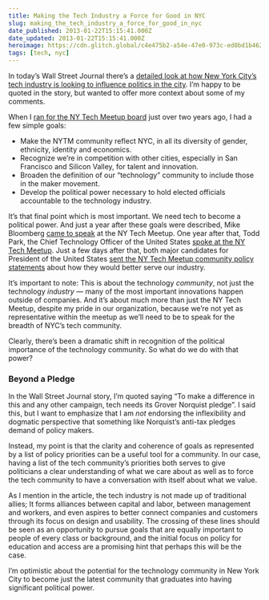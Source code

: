 ```yaml
---
title: Making the Tech Industry a Force for Good in NYC
slug: making_the_tech_industry_a_force_for_good_in_nyc
date_published: 2013-01-22T15:15:41.000Z
date_updated: 2013-01-22T15:15:41.000Z
heroimage: https://cdn.glitch.global/c4e475b2-a54e-47e0-973c-ed0bd1b46262/bloomberg-nytech.jpg?v=1670475474975
tags: [tech, nyc]
---
```


In today’s Wall Street Journal there’s a [detailed look at how New York City’s tech industry is looking to influence politics in the city](http://online.wsj.com/article/SB10001424127887324624404578255752537705008.html?mod=googlenews_wsj). I’m happy to be quoted in the story, but wanted to offer more context about some of my comments.

When I [ran for the NY Tech Meetup board](/2010/12/im-running-for-the-new-york-tech-meetup-board) just over two years ago, I had a few simple goals:

- Make the NYTM community reflect NYC, in all its diversity of gender, ethnicity, identity and economics.
- Recognize we’re in competition with other cities, especially in San Francisco and Silicon Valley, for talent and innovation.
- Broaden the definition of our “technology” community to include those in the maker movement.
- Develop the political power necessary to hold elected officials accountable to the technology industry.

It’s that final point which is most important. We need tech to become a political power. And just a year after these goals were described, Mike Bloomberg [came to speak](http://betabeat.com/2011/10/mayor-bloomberg-makes-his-first-trip-to-ny-tech-meetup/) at the NY Tech Meetup. One year after that, Todd Park, the Chief Technology Officer of the United States [spoke at the NY Tech Meetup](http://nytm.org/blog/entry/12-09-2012/nytm-shouting-exercising-event-curation-and-the-innovating-cto-of-the-unite). Just a few days after that, both major candidates for President of the United States [sent the NY Tech Meetup community policy statements](http://nytm.org/blog/entry/12-09-2012/letters-to-the-nytm-community-from-president-obama-and-governor-romney) about how they would better serve our industry.

It’s important to note: This is about the technology *community*, not just the technology *industry* — many of the most important innovations happen outside of companies. And it’s about much more than just the NY Tech Meetup, despite my pride in our organization, because we’re not yet as representative within the meetup as we’ll need to be to speak for the breadth of NYC’s tech community.

Clearly, there’s been a dramatic shift in recognition of the political importance of the technology community. So what do we do with that power?

### Beyond a Pledge

In the Wall Street Journal story, I’m quoted saying “To make a difference in this and any other campaign, tech needs its Grover Norquist pledge”. I said this, but I want to emphasize that I am *not* endorsing the inflexibility and dogmatic perspective that something like Norquist’s anti-tax pledges demand of policy makers.

Instead, my point is that the clarity and coherence of goals as represented by a list of policy priorities can be a useful tool for a community. In our case, having a list of the tech community’s priorities both serves to give politicians a clear understanding of what we care about as well as to force the tech community to have a conversation with itself about what we value.

As I mention in the article, the tech industry is not made up of traditional allies; It forms alliances between capital and labor, between management and workers, and even aspires to better connect companies and customers through its focus on design and usability. The crossing of these lines should be seen as an opportunity to pursue goals that are equally important to people of every class or background, and the initial focus on policy for education and access are a promising hint that perhaps this will be the case.

I’m optimistic about the potential for the technology community in New York City to become just the latest community that graduates into having significant political power.

